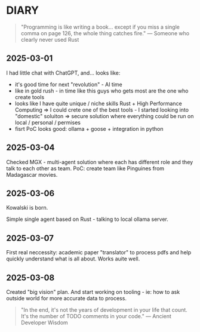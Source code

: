 # DIARY

> "Programming is like writing a book... except if you miss a single comma on page 126, the whole thing catches fire." 
> — Someone who clearly never used Rust


## 2025-03-01

I had little chat with ChatGPT, and... looks like:

- it's good time for next "revolution" - AI time
- like in gold rush - in time like this guys who gets most are the one who create tools
- looks like I have quite unique / niche skills Rust + High Performance Computing => I could crete one of the best tools - I started looking into "domestic" soluiton => secure solution where everything could be run on local / personal / permises
- fisrt PoC looks good: ollama + goose + integration in python

## 2025-03-04

Checked MGX - multi-agent solution where each has different role and they talk to each other as team. PoC: create team like Pinguines from Madagascar movies.

## 2025-03-06

Kowalski is born.

Simple single agent based on Rust - talking to local ollama server.

## 2025-03-07

First real neccessity: academic paper "translator" to process pdfs and  help quickly understand what is all about.
Works auite well.

## 2025-03-08

Created "big vision" plan.
And start working on tooling - ie: how to ask outside world for more accurate data to process.





> "In the end, it's not the years of development in your life that count. It's the number of TODO comments in your code."
> — Ancient Developer Wisdom